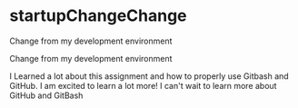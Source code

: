# startupChangeChange
Change from my development environment

Change from my development environment

I Learned a lot about this assignment and how to properly use Gitbash and GitHub. I am excited to learn a lot more!
I can't wait to learn more about GitHub and GitBash
